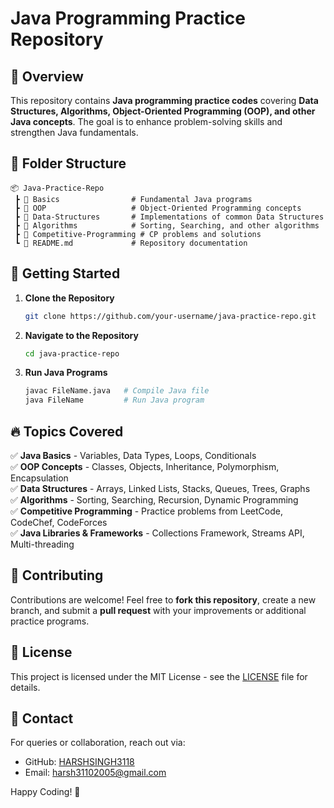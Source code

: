 # Java Programming Practice Repository

## 📌 Overview
This repository contains **Java programming practice codes** covering **Data Structures, Algorithms, Object-Oriented Programming (OOP), and other Java concepts**. The goal is to enhance problem-solving skills and strengthen Java fundamentals.

## 📂 Folder Structure
```
📦 Java-Practice-Repo
 ┣ 📂 Basics                # Fundamental Java programs
 ┣ 📂 OOP                   # Object-Oriented Programming concepts
 ┣ 📂 Data-Structures       # Implementations of common Data Structures
 ┣ 📂 Algorithms            # Sorting, Searching, and other algorithms
 ┣ 📂 Competitive-Programming # CP problems and solutions
 ┗ 📜 README.md             # Repository documentation
```

## 🚀 Getting Started
1. **Clone the Repository**
   ```sh
   git clone https://github.com/your-username/java-practice-repo.git
   ```
2. **Navigate to the Repository**
   ```sh
   cd java-practice-repo
   ```
3. **Run Java Programs**
   ```sh
   javac FileName.java   # Compile Java file
   java FileName         # Run Java program
   ```

## 🔥 Topics Covered
✅ **Java Basics** - Variables, Data Types, Loops, Conditionals  
✅ **OOP Concepts** - Classes, Objects, Inheritance, Polymorphism, Encapsulation  
✅ **Data Structures** - Arrays, Linked Lists, Stacks, Queues, Trees, Graphs  
✅ **Algorithms** - Sorting, Searching, Recursion, Dynamic Programming  
✅ **Competitive Programming** - Practice problems from LeetCode, CodeChef, CodeForces  
✅ **Java Libraries & Frameworks** - Collections Framework, Streams API, Multi-threading  

## 🤝 Contributing
Contributions are welcome! Feel free to **fork this repository**, create a new branch, and submit a **pull request** with your improvements or additional practice programs.

## 📜 License
This project is licensed under the MIT License - see the [LICENSE](LICENSE) file for details.

## 📧 Contact
For queries or collaboration, reach out via:
- GitHub: [HARSHSINGH3118](https://github.com/your-username)
- Email: harsh31102005@gmail.com

Happy Coding! 🎯

